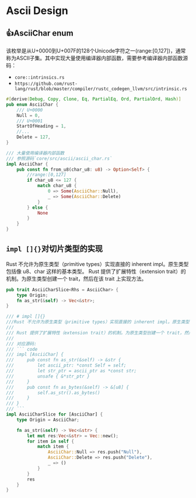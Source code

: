 # Ascii Design

## 👍AsciiChar enum

该枚举是从U+0000到U+007F的128个Unicode字符之一(range:[0,127])，通常称为ASCII子集。其中实现大量使用编译器内部函数，需要参考编译器内部函数源码：

- `core::intrinsics.rs`
- `https://github.com/rust-lang/rust/blob/master/compiler/rustc_codegen_llvm/src/intrinsic.rs`

```rust
#[derive(Debug, Copy, Clone, Eq, PartialEq, Ord, PartialOrd, Hash)]
pub enum AsciiChar {
    /// U+0000
    Null = 0,
    /// U+0001
    StartOfHeading = 1,
    //...
    Delete = 127,
}

/// 大量使用编译器内部函数
/// 参照源码`core/src/ascii/ascii_char.rs`
impl AsciiChar {
    pub const fn from_u8(char_u8: u8) -> Option<Self> {
        //range:[0,127]
        if char_u8 <= 127 {
            match char_u8 {
                0 => Some(AsciiChar::Null),
                _ => Some(AsciiChar::Delete)
            }
        } else {
            None
        }
    }
}
```

## `impl []{}`对切片类型的实现

Rust 不允许为原生类型（primitive types）实现直接的 inherent impl。原生类型包括像 u8、char 这样的基本类型。 Rust 提供了扩展特性（extension trait）的机制。为原生类型创建一个 trait，然后在该 trait 上实现方法。

```rust
pub trait AsciiCharSlice<Rhs = AsciiChar> {
    type Origin;
    fn as_str(&self) -> Vec<&str>;
}

/// # impl []{}
///Rust 不允许为原生类型（primitive types）实现直接的 inherent impl。原生类型包括像 u8、char 这样的基本类型。
///
/// Rust 提供了扩展特性（extension trait）的机制。为原生类型创建一个 trait，然后在该 trait 上实现方法。
///
/// 对应源码:
/// ``` code
/// impl [AsciiChar] {
///     pub const fn as_str(&self) -> &str {
///         let ascii_ptr: *const Self = self;
///         let str_ptr = ascii_ptr as *const str;
///         unsafe { &*str_ptr }
///     }
///     pub const fn as_bytes(&self) -> &[u8] {
///         self.as_str().as_bytes()
///     }
/// }
/// ```
impl AsciiCharSlice for [AsciiChar] {
    type Origin = AsciiChar;

    fn as_str(&self) -> Vec<&str> {
        let mut res:Vec<&str> = Vec::new();
        for item in self {
            match item {
                AsciiChar::Null => res.push("Null"),
                AsciiChar::Delete => res.push("Delete"),
                _ => ()
            }
        }
        res
    }
}
```

